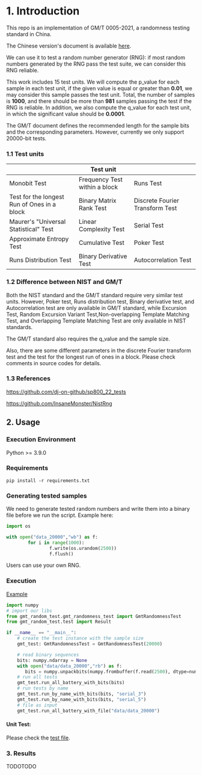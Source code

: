 # 1. Introduction

This repo is an implementation of GM/T 0005-2021, a randomness testing standard in China.

The Chinese version's document is available [here](README_CN.md).

We can use it to test a random number generator (RNG): if most random numbers generated by the RNG pass the test suite, we can consider this RNG reliable.

This work includes 15 test units. We will compute the p_value for each sample in each test unit, if the given value is equal or greater than **0.01**, we may consider this sample passes the test unit. Total, the number of samples is **1000**, and there should be more than **981** samples passing the test if the RNG is reliable. In addition, we also compute the q_value for each test unit, in which the significant value should be **0.0001**.

The GM/T document defines the recommended length for the sample bits and the corresponding parameters. However, currently we only support 20000-bit tests.

### 1.1 Test units


|| Test unit| |
|--|--| --|
| Monobit Test| Frequency Test within a block| Runs Test|
| Test for the longest Run of Ones in a block| Binary Matrix Rank Test| Discrete Fourier Transform  Test|
| Maurer's "Universal Statistical" Test| Linear Complexity Test| Serial Test|
| Approximate Entropy Test| Cumulative Test| Poker Test|
| Runs Distribution Test| Binary Derivative Test| Autocorrelation Test|


### 1.2 Difference between NIST and GM/T

Both the NIST standard and the GM/T standard require very similar test units. However, Poker test, Runs distribution test, Binary derivative test, and Autocorrelation test are only available in GM/T standard, while Excursion Test, Random Excursion Variant Test,Non-overlapping Template Matching Test, and Overlapping Template Matching Test are only available in NIST standards.


The GM/T standard also requires the q_value and the sample size.


Also, there are some different parameters in the discrete Fourier transform test and the test for the longest run of ones in a block. Please check comments in source codes for details.

### 1.3 References


https://github.com/dj-on-github/sp800_22_tests

https://github.com/InsaneMonster/NistRng

## 2. Usage

### Execution Environment

Python >= 3.9.0

### Requirements

```
pip install -r requirements.txt
```

### Generating tested samples

We need to generate tested random numbers and write them into a binary file before we run the script. Example here:

```python
import os 

with open("data_20000","wb") as f:
        for i in range(1000):
                f.write(os.urandom(2500))
                f.flush()
```

Users can use your own RNG.

### Execution

[Example](example.py)
```python
import numpy
# import our libs
from gmt_random_test.gmt_randomness_test import GmtRandomnessTest
from gmt_random_test.test import Result

if __name__ == "__main__":
    # create the test instance with the sample size
    gmt_test: GmtRandomnessTest = GmtRandomnessTest(20000)

    # read binary sequences
    bits: numpy.ndarray = None
    with open("data/data_20000","rb") as f:
       bits = numpy.unpackbits(numpy.frombuffer(f.read(2500), dtype=numpy.uint8))
    # run all tests   
    gmt_test.run_all_battery_with_bits(bits)
    # run tests by name
    gmt_test.run_by_name_with_bits(bits, "serial_3")
    gmt_test.run_by_name_with_bits(bits, "serial_5")
    # file as input
    gmt_test.run_all_battery_with_file("data/data_20000")
```

#### Unit Test:

Please check the [test file](tests.py).

### 3. Results

TODOTODO